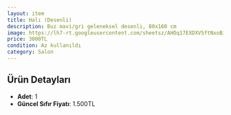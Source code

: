 ```yaml
---
layout: item
title: Halı (Desenli)
description: Buz mavi/gri geleneksel desenli, 80x160 cm
image: https://lh7-rt.googleusercontent.com/sheetsz/AHOq17EXDXV5ftNxoBi9184uOSgXN4Fn3Rkood29BDqqeXs8Kk0b9Mti1s9l9Z4mJ6Pz4a2MciV-gTWCKqgg-fbupinWkLW8VR6XX57FZfVUYrfXKmXN1sgQM4RjF7Et5Qx76FdmQw_h=w132-h20?key=2U9y3bet6twSOujF3SfoMA
price: 3000TL
condition: Az kullanıldı
category: Salon
---
```


## Ürün Detayları
- **Adet**: 1
- **Güncel Sıfır Fiyatı**: 1.500TL
